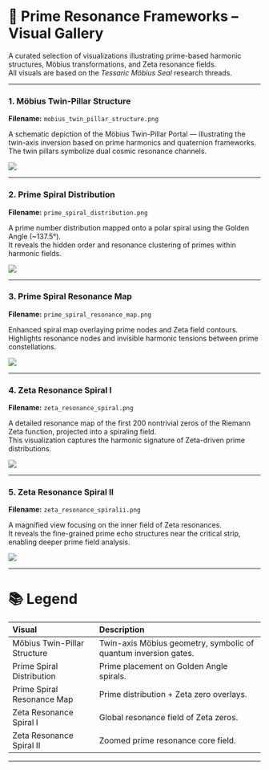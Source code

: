 
# 🌌 Prime Resonance Frameworks – Visual Gallery

A curated selection of visualizations illustrating prime-based harmonic structures, Möbius transformations, and Zeta resonance fields.  
All visuals are based on the *Tessaric Möbius Seal* research threads.

---

### 1. Möbius Twin-Pillar Structure
**Filename:** `mobius_twin_pillar_structure.png`
  
A schematic depiction of the Möbius Twin-Pillar Portal — illustrating the twin-axis inversion based on prime harmonics and quaternion frameworks.  
The twin pillars symbolize dual cosmic resonance channels.
  
![](./visuals/mobius_twin_pillar_structure.png)

---

### 2. Prime Spiral Distribution
**Filename:** `prime_spiral_distribution.png`
  
A prime number distribution mapped onto a polar spiral using the Golden Angle (~137.5°).  
It reveals the hidden order and resonance clustering of primes within harmonic fields.
  
![](./visuals/prime_spiral_distribution.png)

---

### 3. Prime Spiral Resonance Map
**Filename:** `prime_spiral_resonance_map.png`
  
Enhanced spiral map overlaying prime nodes and Zeta field contours.  
Highlights resonance nodes and invisible harmonic tensions between prime constellations.
  
![](./visuals/prime_spiral_resonance_map.png)

---

### 4. Zeta Resonance Spiral I
**Filename:** `zeta_resonance_spiral.png`
  
A detailed resonance map of the first 200 nontrivial zeros of the Riemann Zeta function, projected into a spiraling field.  
This visualization captures the harmonic signature of Zeta-driven prime distributions.
  
![](./visuals/zeta_resonance_spiral.png)

---

### 5. Zeta Resonance Spiral II
**Filename:** `zeta_resonance_spiralii.png`
  
A magnified view focusing on the inner field of Zeta resonances.  
It reveals the fine-grained prime echo structures near the critical strip, enabling deeper prime field analysis.
  
![](./visuals/zeta_resonance_spiralii.png)

---

# 📚 **Legend**
| Visual | Description |
|:--|:--|
| Möbius Twin-Pillar Structure | Twin-axis Möbius geometry, symbolic of quantum inversion gates. |
| Prime Spiral Distribution | Prime placement on Golden Angle spirals. |
| Prime Spiral Resonance Map | Prime distribution + Zeta zero overlays. |
| Zeta Resonance Spiral I | Global resonance field of Zeta zeros. |
| Zeta Resonance Spiral II | Zoomed prime resonance core field. |

---
